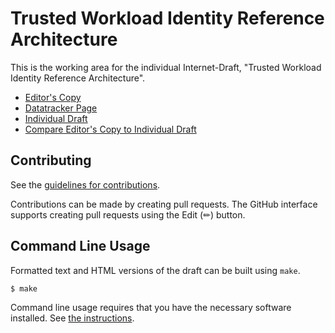 <!-- regenerate: on (set to off if you edit this file) -->

# Trusted Workload Identity Reference Architecture

This is the working area for the individual Internet-Draft, "Trusted Workload Identity Reference Architecture".

* [Editor's Copy](https://confidential-computing.github.io/twi/#go.draft-twi-reference-architecture.html)
* [Datatracker Page](https://datatracker.ietf.org/doc/draft-twi-reference-architecture)
* [Individual Draft](https://datatracker.ietf.org/doc/html/draft-twi-reference-architecture)
* [Compare Editor's Copy to Individual Draft](https://confidential-computing.github.io/twi/#go.draft-twi-reference-architecture.diff)


## Contributing

See the
[guidelines for contributions](https://github.com/confidential-computing/twi/blob/main/CONTRIBUTING.md).

Contributions can be made by creating pull requests.
The GitHub interface supports creating pull requests using the Edit (✏) button.


## Command Line Usage

Formatted text and HTML versions of the draft can be built using `make`.

```sh
$ make
```

Command line usage requires that you have the necessary software installed.  See
[the instructions](https://github.com/martinthomson/i-d-template/blob/main/doc/SETUP.md).

